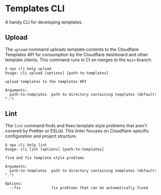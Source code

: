 # Templates CLI

A handy CLI for developing templates.

## Upload

The `upload` command uploads template contents to the Cloudflare Templates API for consumption by the Cloudflare dashboard and other template clients. This command runs in CI on merges to the `main` branch.

```
$ npx cli help upload
Usage: cli upload [options] [path-to-templates]

upload templates to the templates API

Arguments:
  path-to-templates  path to directory containing templates (default: ".")
```

## Lint

The `lint` command finds and fixes template style problems that aren't covered by Prettier or ESList. This linter focuses on Cloudflare-specific configuration and project structure.

```
$ npx cli help lint
Usage: cli lint [options] [path-to-templates]

find and fix template style problems

Arguments:
  path-to-templates  path to directory containing templates (default: ".")

Options:
  --fix              fix problems that can be automatically fixed
```
